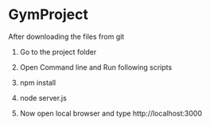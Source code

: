# GymProject
After downloading the files from git 

1. Go to the project folder

2. Open Command line and Run following scripts

3. npm install

4. node server.js

5. Now open local browser and type http://localhost:3000
